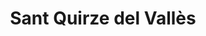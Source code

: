 ---
title: Sant Quirze del Vallès
url: /sant-quirze-del-valles/
latitude: 41.521
longitude: 2.094
---